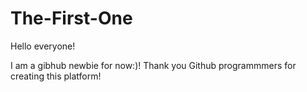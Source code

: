 # The-First-One
Hello everyone!

I am a gibhub newbie for now:)! 
Thank you Github programmmers for creating this platform!
